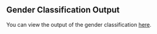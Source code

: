 ## Gender Classification Output

You can view the output of the gender classification [here](https://drive.google.com/file/d/1DLjH7s4jnJyDD6HjMb612t_FAQPQwXJ4/view?usp=drivesdk).
